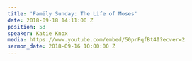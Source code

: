 ```yaml
---
title: 'Family Sunday: The Life of Moses'
date: 2018-09-18 14:11:00 Z
position: 53
speaker: Katie Knox
media: https://www.youtube.com/embed/50prFqfBt4I?ecver=2
sermon_date: 2018-09-16 10:00:00 Z
---
```


